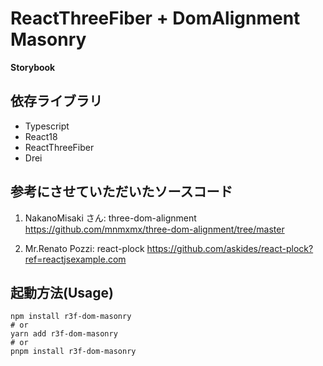 # ReactThreeFiber + DomAlignment Masonry

**Storybook**


## 依存ライブラリ
- Typescript
- React18
- ReactThreeFiber
- Drei

## **参考にさせていただいたソースコード**

1. NakanoMisaki さん: three-dom-alignment
   https://github.com/mnmxmx/three-dom-alignment/tree/master

2. Mr.Renato Pozzi: react-plock
   https://github.com/askides/react-plock?ref=reactjsexample.com

## 起動方法(Usage)

```
npm install r3f-dom-masonry
# or
yarn add r3f-dom-masonry
# or
pnpm install r3f-dom-masonry
```
